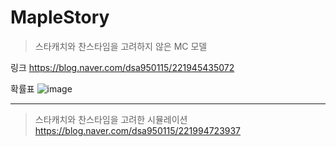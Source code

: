 # MapleStory

> 스타캐치와 찬스타임을 고려하지 않은 MC 모델

링크
https://blog.naver.com/dsa950115/221945435072

확률표
![image](https://user-images.githubusercontent.com/48398994/93154508-c007ef80-f73e-11ea-8c2f-f9c7cab07668.png)

---

> 스타캐치와 찬스타임을 고려한 시뮬레이션
https://blog.naver.com/dsa950115/221994723937
